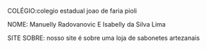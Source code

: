 COLÉGIO:colegio estadual joao de faria pioli

NOME: Manuelly Radovanovic E Isabelly da Silva Lima

SITE SOBRE: nosso site é sobre uma loja de sabonetes artezanais
